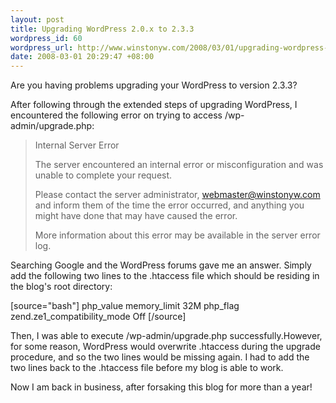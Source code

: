 ```yaml
--- 
layout: post
title: Upgrading WordPress 2.0.x to 2.3.3
wordpress_id: 60
wordpress_url: http://www.winstonyw.com/2008/03/01/upgrading-wordpress-20x-to-233/
date: 2008-03-01 20:29:47 +08:00
---
```

Are you having problems upgrading your WordPress to version 2.3.3?

After following through the extended steps of upgrading WordPress, I encountered the following error on trying to access /wp-admin/upgrade.php:
<blockquote>Internal Server Error

The server encountered an internal error or misconfiguration and was unable to complete your request.

Please contact the server administrator, webmaster@winstonyw.com and inform them of the time the error occurred, and anything you might have done that may have caused the error.

More information about this error may be available in the server error log.</blockquote>
Searching Google and the WordPress forums gave me an answer. Simply add the following two lines to the .htaccess file which should be residing in the blog's root directory:

[source="bash"]
php_value memory_limit 32M
php_flag zend.ze1_compatibility_mode Off
[/source]

Then, I was able to execute /wp-admin/upgrade.php successfully.However, for some reason, WordPress would overwrite .htaccess during the upgrade procedure, and so the two lines would be missing again. I had to add the two lines back to the .htaccess file before my blog is able to work.

Now I am back in business, after forsaking this blog for more than a year!
